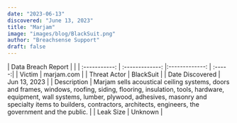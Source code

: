 ```yaml
---
date: "2023-06-13"
discovered: "June 13, 2023"
title: "Marjam"
image: "images/blog/BlackSuit.png"
author: "Breachsense Support"
draft: false
---
```


| Data Breach Report           |              | 
| :-----------: | :-------------:     |:-------------:    | :-----:|
| Victim      | marjam.com      | 
| Threat Actor      | BlackSuit      | 
| Date Discovered      | Jun 13, 2023      | 
| Description      | Marjam sells acoustical ceiling systems, doors and frames, windows, roofing, siding, flooring, insulation, tools, hardware, equipment, wall systems, lumber, plywood, adhesives, masonry and specialty items to builders, contractors, architects, engineers, the government and the public.      | 
| Leak Size      | Unknown      | 

